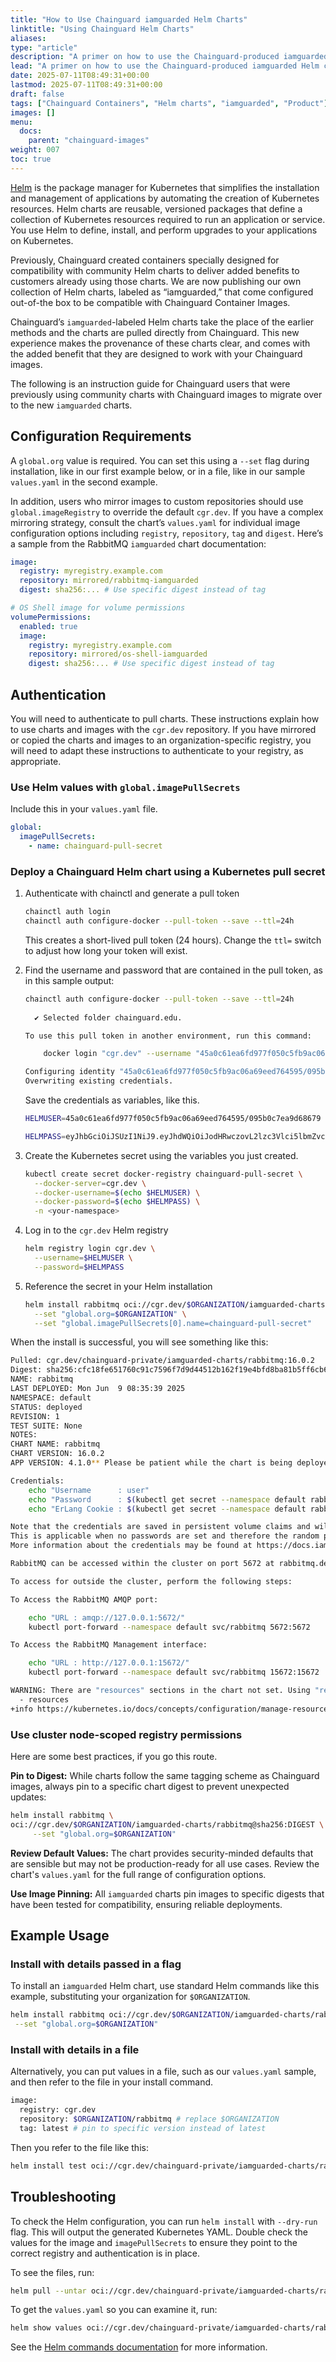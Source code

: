 ```yaml
---
title: "How to Use Chainguard iamguarded Helm Charts"
linktitle: "Using Chainguard Helm Charts"
aliases:
type: "article"
description: "A primer on how to use the Chainguard-produced iamguarded Helm charts to deploy Chainguard container images"
lead: "A primer on how to use the Chainguard-produced iamguarded Helm charts to deploy Chainguard container images"
date: 2025-07-11T08:49:31+00:00
lastmod: 2025-07-11T08:49:31+00:00
draft: false
tags: ["Chainguard Containers", "Helm charts", "iamguarded", "Product"]
images: []
menu:
  docs:
    parent: "chainguard-images"
weight: 007
toc: true
---
```


[Helm](https://helm.sh) is the package manager for Kubernetes that simplifies the installation and management of applications by automating the creation of Kubernetes resources. Helm charts are reusable, versioned packages that define a collection of Kubernetes resources required to run an application or service. You use Helm to define, install, and perform upgrades to your applications on Kubernetes.

Previously, Chainguard created containers specially designed for compatibility with community Helm charts to deliver added benefits to customers already using those charts. We are now publishing our own collection of Helm charts, labeled as “iamguarded,” that come configured out-of-the box to be compatible with Chainguard Container Images.

Chainguard’s `iamguarded`-labeled Helm charts take the place of the earlier methods and the charts are pulled directly from Chainguard. This new experience makes the provenance of these charts clear, and comes with the added benefit that they are designed to work with your Chainguard images.

The following is an instruction guide for Chainguard users that were previously using community charts with Chainguard images to migrate over to the new `iamguarded` charts.


## Configuration Requirements

A `global.org` value is required. You can set this using a `--set` flag during installation, like in our first example below, or in a file, like in our sample `values.yaml` in the second example.

In addition, users who mirror images to custom repositories should use `global.imageRegistry` to override the default `cgr.dev`. If you have a complex mirroring strategy, consult the chart’s `values.yaml` for individual image configuration options including `registry`, `repository`, `tag` and `digest`. Here’s a sample from the RabbitMQ `iamguarded` chart documentation:

```yaml
image:
  registry: myregistry.example.com
  repository: mirrored/rabbitmq-iamguarded
  digest: sha256:... # Use specific digest instead of tag

# OS Shell image for volume permissions
volumePermissions:
  enabled: true
  image:
    registry: myregistry.example.com
    repository: mirrored/os-shell-iamguarded
    digest: sha256:... # Use specific digest instead of tag
```


## Authentication

You will need to authenticate to pull charts. These instructions explain how to use charts and images with the `cgr.dev` repository. If you have mirrored or copied the charts and images to an organization-specific registry, you will need to adapt these instructions to authenticate to your registry, as appropriate.


### Use Helm values with `global.imagePullSecrets`

Include this in your `values.yaml` file.

```yaml
global:
  imagePullSecrets:
    - name: chainguard-pull-secret
```


### Deploy a Chainguard Helm chart using a Kubernetes pull secret

1. Authenticate with chainctl and generate a pull token

    ```sh
    chainctl auth login
    chainctl auth configure-docker --pull-token --save --ttl=24h
    ```

    This creates a short-lived pull token (24 hours). Change the `ttl=` switch to adjust how long your token will exist.

2. Find the username and password that are contained in the pull token, as in this sample output:

    ```sh
    chainctl auth configure-docker --pull-token --save --ttl=24h
                                        
      ✔ Selected folder chainguard.edu.

    To use this pull token in another environment, run this command:

        docker login "cgr.dev" --username "45a0c61ea6fd977f050c5fb9ac06a69eed764595/095b0c7ea9d68679" --password "eyJhbGciOiJSUzI1NiJ9.eyJhdWQiOiJodHRwczovL2lzc3Vlci5lbmZvcmNlLmRldiIsImV4cCI6MTc0OTczODQ2NSwiaWF0IjoxNzQ5NjUyMDY2LCJpc3MiOiJodHRwczovL3B1bGx0b2tlbi5pc3N1ZXIuY2hhaW5ndWFyZC5kZXYiLCJzdWIiOiJwdWxsLXRva2VuLTAxY2MwODkwYzA5N2ZmMzk1MDUyMWY4NWFmYmEyZDUwMGM0ODQxOWEifQ.ET7ywPUkMk5wN6p0INqhNtdnOVELySqdjp-qWedVmJkLrWlZhdFodU43P4uuR-LJ3Z9mVmd9fjDWpBtZnsCFHbczkENPzOiAFP9fsJhO_2dXT3rXCPK84ddJgRLe6oDlMA3VSa0XEclfTyBcaG4RlrgkVaGhtS7gone4Egff7bKX5Y6-TUxxLiVvCA_l_YmOixUss_Mj1Qxxb81sCeh7x4FSpOGWtmU2Z7Hy6B_rGk17zXMO_GYcuyzAMxfFdQl1Ov18t7KxymQwIoS7UF1fx_5ECR8fgArLM8NikGOjzkiQZuSzeI_hl_GnUFdPTAAhmjpJEWO0isiSPWgpkUPx5scoSUm6jzfduvRgGcmjRxT_pq6MWzFJNw9gv9gVehJuW5lKzNIgMTfJXO5Roba8WCwwxiUknhZXP8DeD_kdAN2-JbkfOYg3aPVU5jFTtA6TJKlh0uQA5OGN5hG_PnyzIr0vu4VVninJTWm66RppdlffhG-1xY9lpXgD2k2TIhygFL8iEBNszq0siLVA3uTH6NZY8iGRFqziUAGnyD80aHn52tIeCBBAOyS6qfcRLzqO6dQX95uscdCOuy-5rxU9n4208m5duLXdZtVWa9gp2vg-OmxnCPVdXmPCTA6RF43gDVkxKGMfvkUkTW1nKNvIUx_ikC9tLHDuZdi8FKLeYEg"

    Configuring identity "45a0c61ea6fd977f050c5fb9ac06a69eed764595/095b0c7ea9d68679" for pulls from cgr.dev (expires 2025-06-12T09:27:45-05:00).
    Overwriting existing credentials.
    ```

    Save the credentials as variables, like this.

    ```sh
    HELMUSER=45a0c61ea6fd977f050c5fb9ac06a69eed764595/095b0c7ea9d68679

    HELMPASS=eyJhbGciOiJSUzI1NiJ9.eyJhdWQiOiJodHRwczovL2lzc3Vlci5lbmZvcmNlLmRldiIsImV4cCI6MTc0OTczODQ2NSwiaWF0IjoxNzQ5NjUyMDY2LCJpc3MiOiJodHRwczovL3B1bGx0b2tlbi5pc3N1ZXIuY2hhaW5ndWFyZC5kZXYiLCJzdWIiOiJwdWxsLXRva2VuLTAxY2MwODkwYzA5N2ZmMzk1MDUyMWY4NWFmYmEyZDUwMGM0ODQxOWEifQ.ET7ywPUkMk5wN6p0INqhNtdnOVELySqdjp-qWedVmJkLrWlZhdFodU43P4uuR-LJ3Z9mVmd9fjDWpBtZnsCFHbczkENPzOiAFP9fsJhO_2dXT3rXCPK84ddJgRLe6oDlMA3VSa0XEclfTyBcaG4RlrgkVaGhtS7gone4Egff7bKX5Y6-TUxxLiVvCA_l_YmOixUss_Mj1Qxxb81sCeh7x4FSpOGWtmU2Z7Hy6B_rGk17zXMO_GYcuyzAMxfFdQl1Ov18t7KxymQwIoS7UF1fx_5ECR8fgArLM8NikGOjzkiQZuSzeI_hl_GnUFdPTAAhmjpJEWO0isiSPWgpkUPx5scoSUm6jzfduvRgGcmjRxT_pq6MWzFJNw9gv9gVehJuW5lKzNIgMTfJXO5Roba8WCwwxiUknhZXP8DeD_kdAN2-JbkfOYg3aPVU5jFTtA6TJKlh0uQA5OGN5hG_PnyzIr0vu4VVninJTWm66RppdlffhG-1xY9lpXgD2k2TIhygFL8iEBNszq0siLVA3uTH6NZY8iGRFqziUAGnyD80aHn52tIeCBBAOyS6qfcRLzqO6dQX95uscdCOuy-5rxU9n4208m5duLXdZtVWa9gp2vg-OmxnCPVdXmPCTA6RF43gDVkxKGMfvkUkTW1nKNvIUx_ikC9tLHDuZdi8FKLeYEg
    ```

3. Create the Kubernetes secret using the variables you just created.	

    ```sh
    kubectl create secret docker-registry chainguard-pull-secret \
      --docker-server=cgr.dev \
      --docker-username=$(echo $HELMUSER) \
      --docker-password=$(echo $HELMPASS) \
      -n <your-namespace>
    ```

4. Log in to the `cgr.dev` Helm registry

    ```sh
    helm registry login cgr.dev \
      --username=$HELMUSER \
      --password=$HELMPASS
    ```

5. Reference the secret in your Helm installation

    ```sh
    helm install rabbitmq oci://cgr.dev/$ORGANIZATION/iamguarded-charts/rabbitmq \
      --set "global.org=$ORGANIZATION" \
      --set "global.imagePullSecrets[0].name=chainguard-pull-secret"
    ```


When the install is successful, you will see something like this:

```sh
Pulled: cgr.dev/chainguard-private/iamguarded-charts/rabbitmq:16.0.2
Digest: sha256:cfc18fe651760c91c7596f7d9d44512b162f19e4bfd8ba81b5ff6cb6d8e61d6d
NAME: rabbitmq
LAST DEPLOYED: Mon Jun  9 08:35:39 2025
NAMESPACE: default
STATUS: deployed
REVISION: 1
TEST SUITE: None
NOTES:
CHART NAME: rabbitmq
CHART VERSION: 16.0.2
APP VERSION: 4.1.0** Please be patient while the chart is being deployed **

Credentials:
    echo "Username      : user"
    echo "Password      : $(kubectl get secret --namespace default rabbitmq -o jsonpath="{.data.rabbitmq-password}" | base64 -d)"
    echo "ErLang Cookie : $(kubectl get secret --namespace default rabbitmq -o jsonpath="{.data.rabbitmq-erlang-cookie}" | base64 -d)"

Note that the credentials are saved in persistent volume claims and will not be changed upon upgrade or reinstallation unless the persistent volume claim has been deleted. If this is not the first installation of this chart, the credentials may not be valid.
This is applicable when no passwords are set and therefore the random password is autogenerated. In case of using a fixed password, you should specify it when upgrading.
More information about the credentials may be found at https://docs.iamguarded.com/general/how-to/troubleshoot-helm-chart-issues/#credential-errors-while-upgrading-chart-releases.

RabbitMQ can be accessed within the cluster on port 5672 at rabbitmq.default.svc.cluster.local

To access for outside the cluster, perform the following steps:

To Access the RabbitMQ AMQP port:

    echo "URL : amqp://127.0.0.1:5672/"
    kubectl port-forward --namespace default svc/rabbitmq 5672:5672

To Access the RabbitMQ Management interface:

    echo "URL : http://127.0.0.1:15672/"
    kubectl port-forward --namespace default svc/rabbitmq 15672:15672

WARNING: There are "resources" sections in the chart not set. Using "resourcesPreset" is not recommended for production. For production installations, please set the following values according to your workload needs:
  - resources
+info https://kubernetes.io/docs/concepts/configuration/manage-resources-containers/
```


### Use cluster node-scoped registry permissions

Here are some best practices, if you go this route.

**Pin to Digest:** While charts follow the same tagging scheme as Chainguard images, always pin to a specific chart digest to prevent unexpected updates:

```sh
helm install rabbitmq \ 
oci://cgr.dev/$ORGANIZATION/iamguarded-charts/rabbitmq@sha256:DIGEST \
     --set "global.org=$ORGANIZATION"
```

**Review Default Values:** The chart provides security-minded defaults that are sensible but may not be production-ready for all use cases. Review the chart's `values.yaml` for the full range of configuration options.

**Use Image Pinning:** All `iamguarded` charts pin images to specific digests that have been tested for compatibility, ensuring reliable deployments.


## Example Usage

### Install with details passed in a flag

To install an `iamguarded` Helm chart, use standard Helm commands like this example, substituting your organization for `$ORGANIZATION`.

```sh
helm install rabbitmq oci://cgr.dev/$ORGANIZATION/iamguarded-charts/rabbitmq \
 --set "global.org=$ORGANIZATION"
```

### Install with details in a file

Alternatively, you can put values in a file, such as our `values.yaml` sample, and then refer to the file in your install command.

```sh
image:
  registry: cgr.dev
  repository: $ORGANIZATION/rabbitmq # replace $ORGANIZATION
  tag: latest # pin to specific version instead of latest
```

Then you refer to the file like this:

```sh
helm install test oci://cgr.dev/chainguard-private/iamguarded-charts/rabbitmq --values ./values.yaml
```

## Troubleshooting 

To check the Helm configuration, you can run `helm install` with `--dry-run` flag. This will output the generated Kubernetes YAML. Double check the values for the image and `imagePullSecrets` to ensure they point to the correct registry and authentication is in place.

To see the files, run:

```sh
helm pull --untar oci://cgr.dev/chainguard-private/iamguarded-charts/rabbitmq
```

To get the `values.yaml` so you can examine it, run:

```sh
helm show values oci://cgr.dev/chainguard-private/iamguarded-charts/rabbitmq
```

See the [Helm commands documentation](https://helm.sh/docs/helm/) for more information.
